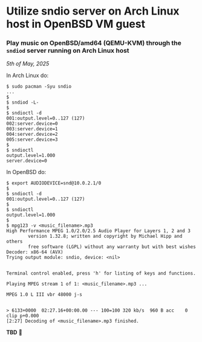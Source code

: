 # Utilize sndio server on Arch Linux host in OpenBSD VM guest

### Play music on OpenBSD/amd64 (QEMU-KVM) through the `sndiod` server running on Arch Linux host

*5th of May, 2025*

In Arch Linux do:

```
$ sudo pacman -Syu sndio
...
$
$ sndiod -L-
$
$ sndioctl -d
001:output.level=0..127 (127)
002:server.device=0
003:server.device=1
004:server.device=2
005:server.device=3
$
$ sndioctl
output.level=1.000
server.device=0
```

In OpenBSD do:

```
$ export AUDIODEVICE=snd@10.0.2.1/0
$
$ sndioctl -d
001:output.level=0..127 (127)
$
$ sndioctl
output.level=1.000
$
$ mpg123 -v <music_filename>.mp3
High Performance MPEG 1.0/2.0/2.5 Audio Player for Layers 1, 2 and 3
        version 1.32.8; written and copyright by Michael Hipp and others
        free software (LGPL) without any warranty but with best wishes
Decoder: x86-64 (AVX)
Trying output module: sndio, device: <nil>


Terminal control enabled, press 'h' for listing of keys and functions.

Playing MPEG stream 1 of 1: <music_filename>.mp3 ...

MPEG 1.0 L III vbr 48000 j-s


> 6133+0000  02:27.16+00:00.00 --- 100=100 320 kb/s  960 B acc    0 clip p+0.000
[2:27] Decoding of <music_filename>.mp3 finished.
```

**TBD** &#128192;
